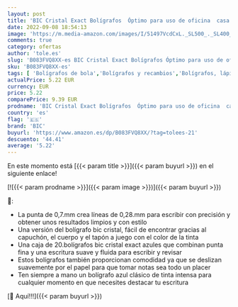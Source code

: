 ```yaml
---
layout: post
title: 'BIC Cristal Exact Bolígrafos  Óptimo para uso de oficina  casa y escolar  Punta fina  0 7 mm  - Azul  Caja de 20 Unidades.'
date: 2022-09-08 18:54:13
image: 'https://m.media-amazon.com/images/I/51497VcdCxL._SL500_._SL400_.jpg'
comments: true
category: ofertas
author: 'tole.es'
slug: 'B083FVQ8XX-es BIC Cristal Exact Bolígrafos Óptimo para uso de oficina...'
sku: 'B083FVQ8XX-es'
tags: [ 'Bolígrafos de bola','Bolígrafos y recambios','Bolígrafos, lápices y útiles de escritura','Oficina y papelería','bic','bolígrafos','cristal','escolar','🇪🇸', ]
actualPrice: 5.22 EUR
currency: EUR
price: 5.22
comparePrice: 9.39 EUR
prodname: 'BIC Cristal Exact Bolígrafos  Óptimo para uso de oficina  casa y escolar  Punta fina  0 7 mm  - Azul  Caja de 20 Unidades.'
country: 'es'
flag: '🇪🇸'
brand: 'BIC'
buyurl: 'https://www.amazon.es/dp/B083FVQ8XX/?tag=tolees-21'
descuento: '44.41'
average: '5.22'
---
```


En este momento está [{{< param title >}}]({{< param buyurl >}}) en el siguiente enlace!

[![{{< param prodname >}}]({{< param image >}})]({{< param buyurl >}})

🔎:

- La punta de 0,7.mm crea líneas de 0,28.mm para escribir con precisión y obtener unos resultados limpios y con estilo
- Una versión del bolígrafo bic cristal, fácil de encontrar gracias al capuchón, el cuerpo y el tapón a juego con el color de la tinta
- Una caja de 20.bolígrafos bic cristal exact azules que combinan punta fina y una escritura suave y fluida para escribir y revisar
- Estos bolígrafos también proporcionan comodidad ya que se deslizan suavemente por el papel para que tomar notas sea todo un placer
- Ten siempre a mano un bolígrafo azul clásico de tinta intensa para cualquier momento en que necesites destacar tu escritura

[🛒 Aquí!!!]({{< param buyurl >}})
